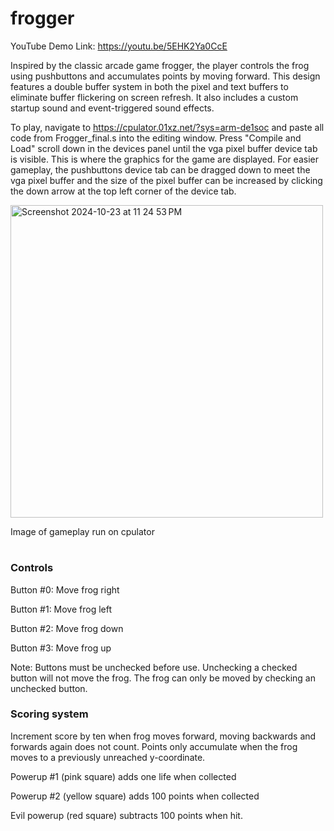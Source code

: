 # frogger

YouTube Demo Link: https://youtu.be/5EHK2Ya0CcE

Inspired by the classic arcade game frogger, the player controls the frog using pushbuttons and accumulates points by moving forward. This design features a double buffer system in both the pixel and text buffers to eliminate buffer flickering on screen refresh. It also includes a custom startup sound and event-triggered sound effects. 

To play, navigate to https://cpulator.01xz.net/?sys=arm-de1soc and paste all code from Frogger_final.s into the editing window. Press "Compile and Load" scroll down in the devices panel until the vga pixel buffer device tab is visible. This is where the graphics for the game are displayed. For easier gameplay, the pushbuttons device tab can be dragged down to meet the vga pixel buffer and the size of the pixel buffer can be increased by clicking the down arrow at the top left corner of the device tab.

<img width="500" alt="Screenshot 2024-10-23 at 11 24 53 PM" src="https://github.com/user-attachments/assets/57c7ca49-548a-46e0-b8bd-1d3b77440d0f">

Image of gameplay run on cpulator

#

### Controls
Button #0: Move frog right

Button #1: Move frog left

Button #2: Move frog down

Button #3: Move frog up

Note: Buttons must be unchecked before use. Unchecking a checked button will not move the frog. The frog can only be moved by checking an unchecked button.

### Scoring system
Increment score by ten when frog moves forward, moving backwards and forwards again does not count. Points only accumulate when the frog moves to a previously unreached y-coordinate.

Powerup #1 (pink square) adds one life when collected

Powerup #2 (yellow square) adds 100 points when collected

Evil powerup (red square) subtracts 100 points when hit.
